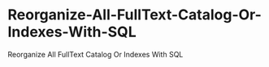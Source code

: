 # Reorganize-All-FullText-Catalog-Or-Indexes-With-SQL
Reorganize All FullText Catalog Or Indexes With SQL
